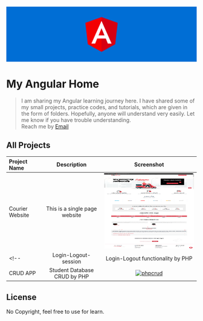 <p align="center"><a href="#" target="_blank" rel="noopener noreferrer"><img src="./angular_banner.png?raw=true" alt="re-frame logo"></a></p>

# My Angular Home

> I am sharing my Angular learning journey here. I have shared some of my small projects, practice codes, and tutorials, which are given in the form of folders. Hopefully, anyone will understand very easily. Let me know if you have trouble understanding. <br>
> Reach me by [Email](mahibur.business@gmail.com)

## All Projects

| Project Name |  Description  |  Screenshot  |
| :---         |     :---:     |  :---: |
| Courier Website | This is a single page website | <a href="https://github.com/mahibur01/courier-website"> <img src="https://github.com/mahibur01/courier-website/raw/main/courier-website.png" alt="courierWebsite"  width="400" height="200"></a>|
<!-- | Login-Logout-session | Login-Logout functionality by PHP | <a href="https://github.com/mahibur01/login-logout-session"> <img src="https://github.com/mahibur01/Login-Logout-session/blob/master/login_logout.jpg?raw=true" alt="phpLoging"  width="400" height="200"></a>|
| CRUD APP | Student Database CRUD by PHP | <a href="https://github.com/mahibur01/PHP_CRUDAPP"> <img src="https://github.com/mahibur01/PHP_CRUDAPP/blob/master/crud_app.jpg?raw=true" alt="phpcrud"  width="400" height="200"></a>| -->

## License
No Copyright, feel free to use for learn. 

